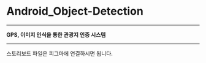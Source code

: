 # Android_Object-Detection
------------
**GPS, 이미지 인식을 통한 관광지 인증 시스템**

------------
스토리보드 파일은 피그마에 연결하시면 됩니다.

